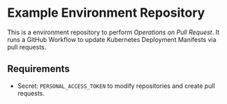 # Example Environment Repository
This is a environment repository to perform *Operations on Pull Request*.
It runs a GitHub Workflow to update Kubernetes Deployment Manifests via pull requests.

## Requirements

- Secret: `PERSONAL_ACCESS_TOKEN` to modify repositories and create pull requests.